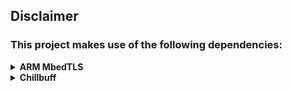 ## Disclaimer
### This project makes use of the following dependencies:

<details>
<summary>
<strong>ARM MbedTLS</strong>
</summary>
<p>
This library makes use of the MbedTLS crypto/SSL library from ARM, which at the time of writing (17. January 2020) is stable at version 2.16.4, <a href="https://github.com/ARMmbed/mbedtls/blob/master/LICENSE">Apache-2.0 licensed</a> and available here: https://tls.mbed.org/download
</p>
<p>
All credits for MbedTLS go to ARM and <a href="https://github.com/ARMmbed/mbedtls/contributors">its contributors</a>.

---

#### [ARM MbedTLS](https://en.wikipedia.org/wiki/Mbed_TLS) GitHub Repo: https://github.com/ARMmbed/mbedtls
#### Used stable version 2.16.4: https://tls.mbed.org/download/start/mbedtls-2.16.4-apache.tgz

---
</p>
</details>

<details>
<summary>
<strong>Chillbuff</strong>
</summary>
<p>
This library makes use of chillbuff; a generic, lightweight, [(header-only)](https://en.wikipedia.org/wiki/Header-only) dynamic-size array, which at the time of writing (17. January 2020) is <a href="https://github.com/ARMmbed/mbedtls/blob/master/LICENSE">Apache-2.0 licensed</a> and available here: https://github.com/GlitchedPolygons/chillbuff
</p>
<p>

---

#### Chillbuff GitHub Repo: https://github.com/GlitchedPolygons/chillbuff
#### Used commit: [`edaf9256ec3571cfd07f70e29434f15f47091fce`](https://github.com/GlitchedPolygons/chillbuff/tree/edaf9256ec3571cfd07f70e29434f15f47091fce)

---
</p>
</details>
